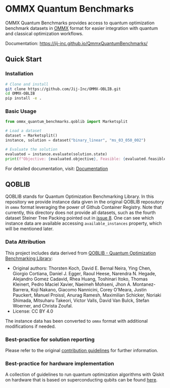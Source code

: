 # OMMX Quantum Benchmarks
OMMX Quantum Benchmarks provides access to quantum optimization benchmark datasets in [OMMX](https://jij-inc.github.io/ommx/en/introduction.html) format for easier integration with quantum and classical optimization workflows.

Documentation: https://jij-inc.github.io/QmmxQuantumBenchmarks/

## Quick Start
### Installation

```bash
# Clone and install
git clone https://github.com/Jij-Inc/OMMX-OBLIB.git
cd OMMX-OBLIB
pip install -e .
```

### Basic Usage

```python
from ommx_quantum_benchmarks.qoblib import Marketsplit

# Load a dataset
dataset = Marketsplit()
instance, solution = dataset("binary_linear", "ms_03_050_002")

# Evaluate the solution
evaluated = instance.evaluate(solution.state)
print(f"Objective: {evaluated.objective}, Feasible: {evaluated.feasible}")
```

For detailed documentation, visit: [Documentation](docs/en/index.md)


## QOBLIB
QOBLIB stands for Quantum Optimization Benchmarking Library. In this repository we provide instance data given in the original QOBLIB reposutory in `ommx` format leveraging the power of Github Container Registry. Note that currently, this directory does not provide all datasets, such as the fourth dataset Steiner Tree Packing pointed out in [issue 8](https://github.com/Jij-Inc/OMMX-OBLIB/issues/8). One can see which instance data are available accessing `available_instances` property, which will be mentioned later.

### Data Attribution
This project includes data derived from [QOBLIB - Quantum Optimization Benchmarking Library](https://git.zib.de/qopt/qoblib-quantum-optimization-benchmarking-library):
- Original authors: Thorsten Koch, David E. Bernal Neira, Ying Chen, Giorgio Cortiana, Daniel J. Egger, Raoul Heese, Narendra N. Hegade, Alejandro Gomez Cadavid, Rhea Huang, Toshinari Itoko, Thomas Kleinert, Pedro Maciel Xavier, Naeimeh Mohseni, Jhon A. Montanez-Barrera, Koji Nakano, Giacomo Nannicini, Corey O’Meara, Justin Pauckert, Manuel Proissl, Anurag Ramesh, Maximilian Schicker, Noriaki Shimada, Mitsuharu Takeori, Victor Valls, David Van Bulck, Stefan Woerner, and Christa Zoufal.
- License: CC BY 4.0

The instance data has been converted to `ommx` format with additional modifications if needed.

### Best-practice for solution reporting
Please refer to the original [contribution guidelines](https://git.zib.de/qopt/qoblib-quantum-optimization-benchmarking-library/-/blob/main/CONTRIBUTING.md?ref_type=heads) for further information.

### Best-practice for hardware implementation
A collection of guidelines to run quantum optimization algorithms with Qiskit on hardware that is based on superconducting qubits can be found [here](https://github.com/qiskit-community/qopt-best-practices).

